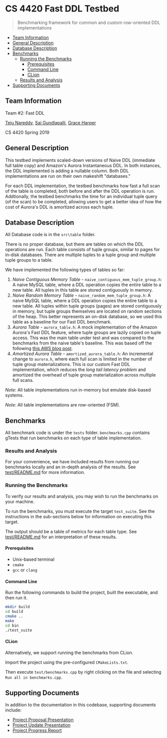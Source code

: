 # CS 4420 Fast DDL Testbed

> Benchmarking framework for common and custom row-oriented DDL implementations

  * [Team Information](#team-information)
  * [General Description](#general-description)
  * [Database Description](#database-description)
  * [Benchmarks](#benchmarks)
     * [Running the Benchmarks](#running-the-benchmarks)
        * [Prerequisites](#prerequisites)
        * [Command Line](#command-line)
        * [CLion](#clion)
     * [Results and Analysis](#results-and-analysis)
  * [Supporting Documents](#supporting-documents)

## Team Information

Team #2: Fast DDL

[Teju Nareddy](https://github.com/nareddyt),
 [Sai Gundlapalli](https://github.com/sgundlapalli11),
 [Grace Harper](https://github.com/graceharper)

CS 4420 Spring 2019

## General Description 

This testbed implements scaled-down versions of Naive DDL (immediate full table copy) and Amazon's Aurora Instantaneous DDL. In both instances, the DDL implemented is adding a nullable column. Both DDL implementations are run on their own makeshift "databases."

For each DDL implementation, the testbed benchmarks how fast a full scan of the table is completed, both before and after the DDL operation is run. Addtionally, the testbed benchmarks the time for an individual tuple query (of the scan) to be completed, allowing users to get a better idea of how the cost of Aurora's DDL is amortized across each tuple. 

## Database Description

All Database code is in the `src\table` folder.

There is no proper database, but there are tables on which the DDL operations are run.
Each table consists of tuple groups, similar to pages for in-disk databases. There are multiple tuples to a tuple group and multiple tuple groups to a table. 

We have implemented the following types of tables so far:

1. _Naive Contiguous Memory Table_ - `naive_contiguous_mem_tuple_group.h`: A naive MySQL table, where a DDL operation copies the entire table to a new table. All tuples in this table are stored contiguously in memory.
2. _Naive Random Memory Table_ - `naive_random_mem_tuple_group.h`: A naive MySQL table, where a DDL operation copies the entire table to a new table. All tuples within tuple groups (pages) are stored contiguously in memory, but tuple groups themselves are located on random sections of the heap. This better represents an on-disk database, so we used this table as a baseline for our Fast DDL benchmark.
3. _Aurora Table_ - `aurora_table.h`: A mock implementation of the Amazon Aurora's Fast DDL feature, where tuple groups are lazily copied on tuple access. This was the main table under test and was compared to the benchmarks from the naive table's baseline. This was based off the following [this AWS blog post](https://aws.amazon.com/blogs/database/amazon-aurora-under-the-hood-fast-ddl/).
4. _Amortized Aurora Table_ - `amortized_aurora_table.h`: An incremental change to `aurora.h`, where each full scan is limited in the number of tuple group materializations. This is our custom Fast DDL implementation, which reduces the _long tail latency problem_ and amortized the overhead of tuple group materialization across multiple full scans.

_Note_: All table implementations run in-memory but emulate disk-based systems.

_Note_: All table implementations are row-oriented (FSM).

## Benchmarks

All benchmark code is under the `tests` folder.
`benchmarks.cpp` contains gTests that run benchmarks on each type of table implementation.

### Results and Analysis

For your convenience, we have included results from running our benchmarks locally and an in-depth analysis of the results.
See [test/README.md](test/README.md) for more information.

### Running the Benchmarks

To verify our results and analysis, you may wish to run the benchmarks on your machine.

To run the benchmarks, you must execute the target `test_suite`.
See the instructions in the sub-sections below for information on executing this target.

The output should be a table of metrics for each table type.
See [test/README.md](test/README.md) for an interpretation of these results.

#### Prerequisites

- Unix-based terminal
- `cmake`
- `gcc` or `clang`

#### Command Line

Run the following commands to build the project, built the executable, and then run it.

```bash
mkdir build
cd build
cmake ..
make
cd bin
./test_suite
```

#### CLion

Alternatively, we support running the benchmarks from CLion.

Import the project using the pre-configured `CMakeLists.txt`.

Then execute `test/benchmarks.cpp` by right clicking on the file and selecting `Run all in benchmarks.cpp`.

## Supporting Documents

In addition to the documentation in this codebase, supporting documents include:

- [Project Proposal Presentation](https://docs.google.com/presentation/d/1oEdkolkFgda12XUJjeELfOa_b0pdHPLqFVg76Ybenbk/edit?usp=sharing)
- [Project Update Presentation](https://docs.google.com/presentation/d/102QaEbxZMtsjlURzfF2sE6JgidC0KcEO3V-eReXy_Ys/edit?usp=sharing)
- [Project Progress Report](https://drive.google.com/open?id=1OmBx_R3mu9gFxAckW7q-zrzkbeWWwoDy)